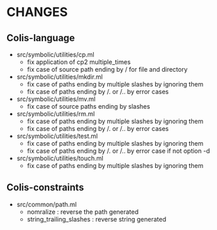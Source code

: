 
# CHANGES
## Colis-language
   - src/symbolic/utilities/cp.ml
     + fix application of cp2 multiple_times
     + fix case of source path ending by / for file and directory   
   - src/symbolic/utilities/mkdir.ml
     + fix case of paths ending by multiple slashes by ignoring them
     + fix case of paths ending by /. or /.. by error cases 
   - src/symbolic/utilities/mv.ml
     + fix case of source paths ending by slashes 
   - src/symbolic/utilities/rm.ml
     + fix case of paths ending by multiple slashes by ignoring them
     + fix case of paths ending by /. or /.. by error cases 
   - src/symbolic/utilities/test.ml
     + fix case of paths ending by multiple slashes by ignoring them
     + fix case of paths ending by /. or /.. by error case if not option -d 
   - src/symbolic/utilities/touch.ml
     + fix case of paths ending by multiple slashes by ignoring them

## Colis-constraints
   - src/common/path.ml
     + nomralize : reverse the path generated
     + string_trailing_slashes : reverse string generated
 
